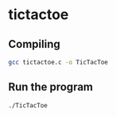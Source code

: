 # tictactoe

## Compiling

```bash
gcc tictactoe.c -o TicTacToe
```

## Run the program

```bash
./TicTacToe
```
